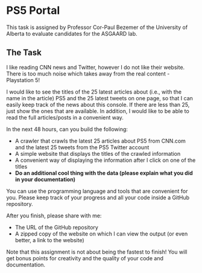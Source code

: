 # PS5 Portal
This task is assigned by Professor Cor-Paul Bezemer of the University of Alberta to evaluate candidates for the ASGAARD lab.

## The Task
I like reading CNN news and Twitter, however I do not like their website. There is too much noise which takes away from the real content - Playstation 5!

I would like to see the titles of the 25 latest articles about (i.e., with the name in the article) PS5 and the 25 latest tweets on one page, so that I can easily keep track of the news about this console. If there are less than 25, just show the ones that are available. In addition, I would like to be able to read the full articles/posts in a convenient way. 

In the next 48 hours, can you build the following:
* A crawler that crawls the latest 25 articles about PS5 from CNN.com and the latest 25 tweets from the PS5 Twitter account
* A simple website that displays the titles of the crawled information
* A convenient way of displaying the information after I click on one of the titles
* **Do an additional cool thing with the data (please explain what you did in your documentation)**

You can use the programming language and tools that are convenient for you. Please keep track of your progress and all your code inside a GitHub repository.

After you finish, please share with me:
* The URL of the GitHub repository
* A zipped copy of the website on which I can view the output (or even better, a link to the website)

Note that this assignment is not about being the fastest to finish! You will get bonus points for creativity and the quality of your code and documentation.


